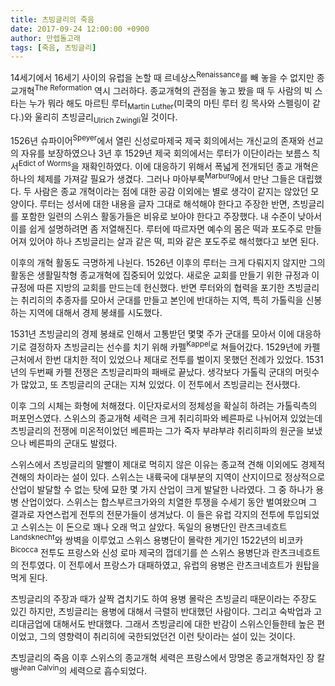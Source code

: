 ```yaml
---
title: 츠빙글리의 죽음
date: 2017-09-24 12:00:00 +0900
author: 만렙돌고래
tags: [죽음, 츠빙글리]
---
```


14세기에서 16세기 사이의 유럽을 논할 때 르네상스<sup>Renaissance</sup>를 빼 놓을 수 없지만 종교개혁<sup>The Reformation</sup> 역시 그러하다. 종교개혁의 관점을 놓고 봤을 때 두 사람의 빅 스타는 누가 뭐라 해도 마르틴 루터<sub>Martin Luther</sub>(미쿡의 마틴 루터 킹 목사와 스펠링이 같다.)와 울리히 츠빙글리<sub>Ulrich Zwingli</sub>일 것이다.

1526년 슈파이어<sup>Speyer</sup>에서 열린 신성로마제국 제국 회의에서는 개신교의 존재와 선교의 자유를 보장하였으나 3년 후 1529년 제국 회의에서는 루터가 이단이라는 보름스 칙서<sup>Edict of Worms</sup>을 재확인하였다. 이에 대응하기 위해서 폭넓게 전개되던 종교 개혁은 하나의 체제를 가져갈 필요가 생겼다. 그러나 마아부룩<sup>Marburg</sup>에서 만난 그들은 대립했다. 두 사람은 종교 개혁이라는 점에 대한 공감 이외에는 별로 생각이 같지는 않았던 모양이다. 루터는 성서에 대한 내용을 글자 그대로 해석해야 한다고 주장한 반면, 츠빙글리를 포함한 일련의 스위스 활동가들은 비유로 보아야 한다고 주장했다. 내 수준이 낮아서 이를 쉽게 설명하려면 좀 저열해진다. 루터에 따르자면 예수의 몸은 떡과 포도주로 만들어져 있어야 하나 츠빙글리는 살과 같은 떡, 피와 같은 포도주로 해석했다고 보면 된다.

이후의 개혁 활동도 극명하게 나뉜다. 1526년 이후의 루터는 크게 다뤄지지 않지만 그의 활동은 생활밀착형 종교개혁에 집중되어 있었다. 새로운 교회를 만들기 위한 규정과 이 규정에 따른 지방의 교회를 만드는데 헌신했다. 반면 루터와의 협력을 포기한 츠빙글리는 취리히의 추종자를 모아서 군대를 만들고 본인에 반대하는 지역, 특히 가톨릭을 신봉하는 지역에 대해서 경제 봉쇄를 시도했다.

1531년 츠빙글리의 경제 봉쇄로 인해서 고통받던 몇몇 주가 군대를 모아서 이에 대응하기로 결정하자 츠빙글리는 선수를 치기 위해 카펠<sup>Kappel</sup>로 쳐들어갔다. 1529년에 카펠 근처에서 한번 대치한 적이 있었으나 제대로 전투를 벌이지 못했던 전례가 있었다. 1531년의 두번째 카펠 전쟁은 츠빙글리파의 패배로 끝났다. 생각보다 가톨릭 군대의 머릿수가 많았고, 또 츠빙글리의 군대는 지쳐 있었다. 이 전투에서 츠빙글리는 전사했다.

이후 그의 시체는 화형에 처해졌다. 이단자로서의 정체성을 확실히 하려는 가톨릭측의 퍼포먼스였다. 스위스의 종교개혁 세력은 크게 취리히파와 베른파로 나뉘어져 있었는데 츠빙글리의 전쟁에 미온적이었던 베른파는 그가 죽자 부랴부랴 취리히파의 원군을 보냈으나 베른파의 군대도 발렸다.

스위스에서 츠빙글리의 말빨이 제대로 먹히지 않은 이유는 종교젹 견해 이외에도 경제적 견해의 차이라는 설이 있다. 스위스는 내륙국에 대부분의 지역이 산지이므로 정상적으로 산업이 발달할 수 없는 탓에 묘한 몇 가지 산업이 크게 발달한 나라였다. 그 중 하나가 용병 산업이었다. 스위스는 합스부르크가와의 치열한 투쟁을 수세기 동안 벌여왔으며 그 결과로 자연스럽게 전투의 전문가들이 생겨났다. 이 들은 유럽 각지의 전투에 투입되었고 스위스는 이 돈으로 꽤나 오래 먹고 살았다. 독일의 용병단인 란츠크네흐트<sup>Landsknecht</sup>와 쌍벽을 이루었고 스위스 용병단이 몰락한 게기인 1522년의 비코카<sup>Bicocca</sup> 전투도 프랑스와 신성 로마 제국의 껍데기를 쓴 스위스 용병단과 란츠크네흐트의 전투였다. 이 전투에서 프랑스가 대패하였고, 유럽의 용병은 란츠크네흐트가 원탑을 먹게 된다.

츠빙글리의 주장과 때가 살짝 겹치기도 하여 용병 몰락은 츠빙글리 때문이라는 주장도 있긴 하지만, 츠빙글리는 용병에 대해서 극렬히 반대했던 사람이다. 그리고 숙박업과 고리대금업에 대해서도 반대했다. 그래서 츠빙글리에 대한 반감이 스위스인들한테 높은 편이었고, 그의 영향력이 취리히에 국한되었던건 이런 탓이라는 설이 있는 것이다.

츠빙글리의 죽음 이후 스위스의 종교개혁 세력은 프랑스에서 망명온 종교개혁자인 장 칼뱅<sup>Jean Calvin</sup>의 세력으로 흡수되었다.